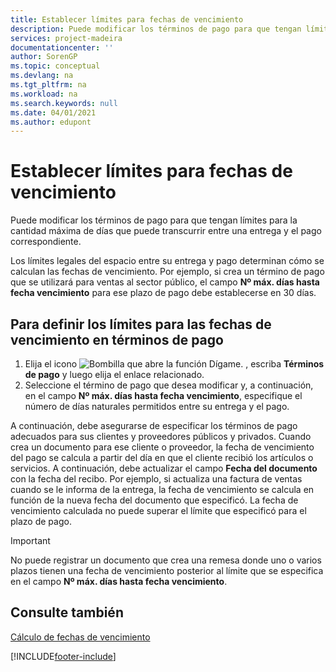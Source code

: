 ```yaml
---
title: Establecer límites para fechas de vencimiento
description: Puede modificar los términos de pago para que tengan límites para la cantidad máxima de días que puede transcurrir entre una entrega y el pago correspondiente.
services: project-madeira
documentationcenter: ''
author: SorenGP
ms.topic: conceptual
ms.devlang: na
ms.tgt_pltfrm: na
ms.workload: na
ms.search.keywords: null
ms.date: 04/01/2021
ms.author: edupont
---
```

# <a name="set-limits-for-due-dates" />Establecer límites para fechas de vencimiento
Puede modificar los términos de pago para que tengan límites para la cantidad máxima de días que puede transcurrir entre una entrega y el pago correspondiente.  

Los límites legales del espacio entre su entrega y pago determinan cómo se calculan las fechas de vencimiento. Por ejemplo, si crea un término de pago que se utilizará para ventas al sector público, el campo **Nº máx. días hasta fecha vencimiento** para ese plazo de pago debe establecerse en 30 días.  

## <a name="to-set-limits-for-due-dates-on-payment-terms" />Para definir los límites para las fechas de vencimiento en términos de pago

1.  Elija el icono ![Bombilla que abre la función Dígame.](../../media/ui-search/search_small.png "Dígame qué desea hacer") , escriba **Términos de pago** y luego elija el enlace relacionado.  
2.  Seleccione el término de pago que desea modificar y, a continuación, en el campo **Nº máx. días hasta fecha vencimiento**, especifique el número de días naturales permitidos entre su entrega y el pago.  

A continuación, debe asegurarse de especificar los términos de pago adecuados para sus clientes y proveedores públicos y privados. Cuando crea un documento para ese cliente o proveedor, la fecha de vencimiento del pago se calcula a partir del día en que el cliente recibió los artículos o servicios. A continuación, debe actualizar el campo **Fecha del documento** con la fecha del recibo. Por ejemplo, si actualiza una factura de ventas cuando se le informa de la entrega, la fecha de vencimiento se calcula en función de la nueva fecha del documento que especificó. La fecha de vencimiento calculada no puede superar el límite que especificó para el plazo de pago.  

> [!IMPORTANT]  
>  No puede registrar un documento que crea una remesa donde uno o varios plazos tienen una fecha de vencimiento posterior al límite que se especifica en el campo **Nº máx. días hasta fecha vencimiento**.  

## <a name="see-also" />Consulte también
 [Cálculo de fechas de vencimiento](calculating-due-dates.md)


[!INCLUDE[footer-include](../../includes/footer-banner.md)]
